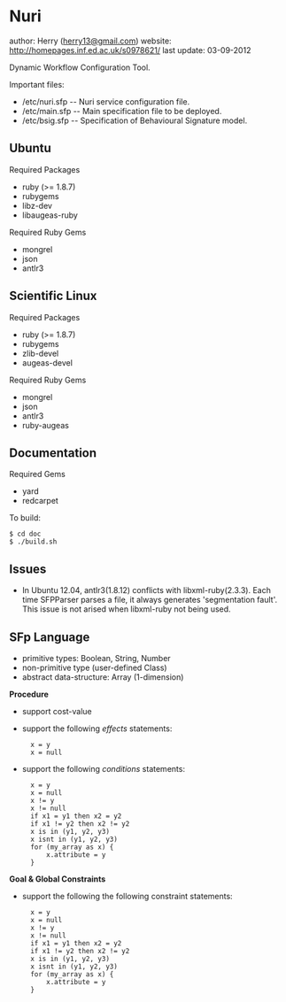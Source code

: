 Nuri
====
author: Herry (herry13@gmail.com)
website: http://homepages.inf.ed.ac.uk/s0978621/
last update: 03-09-2012
 
Dynamic Workflow Configuration Tool.

Important files:
- <HOME>/etc/nuri.sfp -- Nuri service configuration file.
- <HOME>/etc/main.sfp -- Main specification file to be deployed.
- <HOME>/etc/bsig.sfp -- Specification of Behavioural Signature model.

Ubuntu
------
Required Packages
- ruby (>= 1.8.7)
- rubygems
- libz-dev
- libaugeas-ruby

Required Ruby Gems
- mongrel
- json
- antlr3

Scientific Linux
----------------
Required Packages
- ruby (>= 1.8.7)
- rubygems
- zlib-devel
- augeas-devel

Required Ruby Gems
- mongrel
- json
- antlr3
- ruby-augeas

Documentation
-------------
Required Gems
- yard
- redcarpet

To build:

    $ cd doc
    $ ./build.sh

Issues
------
- In Ubuntu 12.04, antlr3(1.8.12) conflicts with libxml-ruby(2.3.3). Each time SFPParser parses a file, it always generates 'segmentation fault'. This issue is not arised when libxml-ruby not being used.

SFp Language
------------
- primitive types: Boolean, String, Number
- non-primitive type (user-defined Class)
- abstract data-structure: Array (1-dimension)

**Procedure**
- support cost-value
- support the following *effects* statements:

		x = y
		x = null

- support the following *conditions* statements:

		x = y
		x = null
		x != y
		x != null
		if x1 = y1 then x2 = y2
		if x1 != y2 then x2 != y2
		x is in (y1, y2, y3)
		x isnt in (y1, y2, y3)
		for (my_array as x) {
			x.attribute = y
		}

**Goal & Global Constraints**
- support the following the following constraint statements:

		x = y
		x = null
		x != y
		x != null
		if x1 = y1 then x2 = y2
		if x1 != y2 then x2 != y2
		x is in (y1, y2, y3)
		x isnt in (y1, y2, y3)
		for (my_array as x) {
			x.attribute = y
		}
